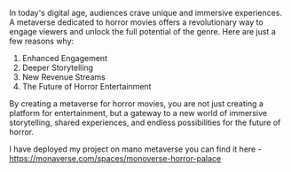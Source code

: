 In today's digital age, audiences crave unique and immersive experiences. A metaverse dedicated to horror movies offers a revolutionary way to engage viewers and unlock the full potential of the genre. Here are just a few reasons why:
1. Enhanced Engagement
2. Deeper Storytelling
3. New Revenue Streams
4.  The Future of Horror Entertainment

By creating a metaverse for horror movies, you are not just creating a platform for entertainment, but a gateway to a new world of immersive storytelling, shared experiences, and endless possibilities for the future of horror.

I have deployed my project on mano metaverse
you can find it here - https://monaverse.com/spaces/monoverse-horror-palace
